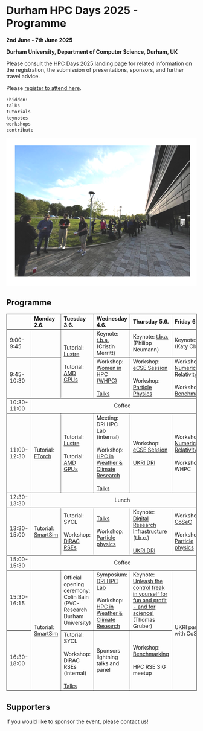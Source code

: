 # Durham HPC Days 2025 - Programme

**2nd June - 7th June 2025**

**Durham University, Department of Computer Science, Durham, UK**

Please consult the [HPC Days 2025 landing page](https://www.durham.ac.uk/research/institutes-and-centres/data-science/events-/durham---hpc-days/) for related information on the registration, the submission of presentations, sponsors, and further travel advice.

Please [register to attend here](https://pay.durham.ac.uk/event-durham/durham-hpc-days-2025).

```{toctree}
:hidden:
talks
tutorials
keynotes
workshops
contribute
```


![HPCDays](../images/HPC-days-pic.png)

## Programme

<!-- <table border="1" cellspacing="0" cellpadding="5"> -->
<table border="1">
<tr>
  <td></td>
  <td><b>Monday 2.6.</b></td>
  <td><b>Tuesday 3.6.</b></td>
  <td><b>Wednesday 4.6.</b></td>
  <td><b>Thursday 5.6.</b></td>
  <td><b>Friday 6.6.</b></td>
  <td><b>Saturday 7.6.</b></td>
</tr>
<tr>
  <td> 9:00-9:45 </td>
  <td> </td>
  <td rowspan="2"> Tutorial: <a href="tutorials.html#lustre">Lustre</a> <br /><br />  Tutorial: <a href="tutorials.html#amd">AMD GPUs</a> </td>
  <td> Keynote: <a href="keynotes.html#Merritt">t.b.a.</a> (Cristin Merritt)</td>
  <td> Keynote: <a href="keynotes.html#Neumann">t.b.a.</a> (Philipp Neumann) </td>
  <td> Keynote: <a href="keynotes.html#Clough">t.b.a.</a> (Katy Clough) </td>
  <td rowspan=13> Social </td>
</tr>
<tr>
  <td> 9:45-10:30 </td>
  <td>  </td>
  <td> Workshop: <a href="workshops.html#WHPC">Women in HPC (WHPC) </a> <br /><br /> <a href="https://durham.readthedocs.io/en/latest/hpcdays/talks.html#wednesday-4-june-2025-0945-to-1030">Talks</a> </td>
  <td> Workshop: <a href="workshops.html#eCSE">eCSE Session</a><br/><br/>Workshop: <a href="workshops.html#eCSE">Particle Physics</a> </td>
  <td> Workshop: <a href="workshops.html#NumericalRelativity">Numerical Relativity</a><br/><br/>
       Workshop: <a href="workshops.html#Benchmarking">Benchmarking</a> </td>
</tr> 
<tr>
  <td> 10:30-11:00 </td>
  <td colspan="5" align="center">Coffee</td>
</tr>
<tr>
  <td> 11:00-12:30 </td>
  <td> Tutorial: <a href="tutorials.html#ftorch">FTorch</a> </td>
  <td> Tutorial: <a href="tutorials.html#lustre">Lustre</a> <br /> <br /> Tutorial: <a href="tutorials.html#amd">AMD GPUs</a> </td>
  <td> Meeting: DRI HPC Lab (internal)<br/><br /> Workshop: <a href="workshops.html#Weather">HPC in Weather & Climate Research</a> <br/><br/> <a href="https://durham.readthedocs.io/en/latest/hpcdays/talks.html#wednesday-4-june-2025-1100-to-1230">Talks</a></td>
  <td> Workshop: <a href="workshops.html#eCSE">eCSE Session</a> <br/><br/><a href="dri.html">UKRI DRI</a> </td>
  <td> Workshop: <a href="workshops.html#NumericalRelativity">Numerical Relativity</a> <br/><br/>Workshop: WHPC</td>
</tr> 
<tr>
  <td> 12:30-13:30 </td>
  <td colspan="5" align="center">Lunch</td>
</tr>
<tr>
  <td> 13:30-15:00 </td>
  <td> Tutorial: <a href="tutorials.html#SmartSim">SmartSim</a> </td>
  <td> Tutorial: SYCL <br /> <br /> Workshop: <a href="workshops.html#DiRACRSEs"> DiRAC RSEs </a> </td>
  <td> <a href="https://durham.readthedocs.io/en/latest/hpcdays/talks.html#wednesday-4-june-2025-1330-to-1500">Talks</a> <br /><br /> Workshop: <a href="workshops.html#eCSE">Particle physics</a> </td>
  <td> Keynote: <a href="dri.html">Digital Research Infrastructure</a> <br /> (t.b.c.) <br /><br /> <a href="dri.html">UKRI DRI</a></td>
  <td> Workshop: <a href="workshops.html#CoSeC">CoSeC</a> <br/><br/>Workshop: <a href="workshops.html#eCSE">Particle physics</a> </td>
</tr> 
<tr>
  <td> 15:00-15:30 </td>
  <td colspan="5" align="center">Coffee</td>
</tr>
<tr>
  <td> 15:30-16:15 </td>
  <td rowspan="2"> Tutorial: <a href="tutorials#SmartSim">SmartSim</a> </td>
  <td> Official opening ceremony: <br /> Colin Bain (PVC-Research Durham University) </td>
  <td> Symposium: <a href="dri.html">DRI HPC Lab</a><br/><br /> Workshop: <a href="workshops.html#Weather">HPC in Weather & Climate Research</a> </td>
  <td> Keynote: <a href="keynotes.html#Gruber">Unleash the control freak in yourself for fun and profit - and for science!</a> (Thomas Gruber) </td>
  <td rowspan="2"> UKRI panel with CoSeC </td>
</tr>
<tr>
  <td> 16:30-18:00 </td>
  <td> Tutorial: SYCL <br /><br />  Workshop: DiRAC RSEs (internal) <br/><br/><a href="https://durham.readthedocs.io/en/latest/hpcdays/talks.html#tuesday-3-june-2025-1630-to-1650">Talks</a></td>
  <td>Sponsors lightning talks and panel</td>
  <td>Workshop: <a href="workshops.html#Bencharking">Benchmarking</a><br /><br />HPC RSE SIG meetup</td>
</tr>
  
</table>


## Supporters

If you would like to sponsor the event, please contact us!

